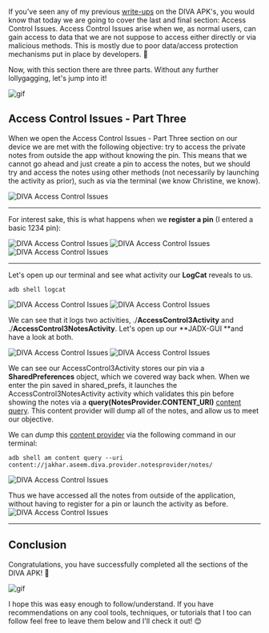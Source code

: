 If you've seen any of my previous [write-ups](https://github.com/christinec-dev/DIVA_APK_Writeups) on the DIVA APK's, you would know that today we are going to cover the last and final section: Access Control Issues. Access Control Issues arise when we, as normal users, can gain access to data that we are not suppose to access either directly or via malicious methods. This is mostly due to poor data/access protection mechanisms put in place by developers. 🤠

Now, with this section there are three parts. Without any further lollygagging, let's jump into it!

![gif](https://media.giphy.com/media/GOQCP2d9LQYBfhO5p8/giphy.gif)

## Access Control Issues - Part Three
When we open the Access Control Issues - Part Three section on our device we are met with the following objective: try to access the private notes from outside the app without knowing the pin. This means that we cannot go ahead and just create a pin to access the notes, but we should try and access the notes using other methods (not necessarily by launching the activity as prior), such as via the terminal (we know Christine, we know). 

![DIVA Access Control Issues](https://dev-to-uploads.s3.amazonaws.com/uploads/articles/h4x84rghwdszfql52a1v.png)
 
---

For interest sake, this is what happens when we **register a pin** (I entered a basic 1234 pin):

![DIVA Access Control Issues](https://dev-to-uploads.s3.amazonaws.com/uploads/articles/d9miq4xbwl7wnrz1e1ct.png)
![DIVA Access Control Issues](https://dev-to-uploads.s3.amazonaws.com/uploads/articles/jzut2prpsqw91igxzbox.png)
![DIVA Access Control Issues](https://dev-to-uploads.s3.amazonaws.com/uploads/articles/qkqs2ufoumfy8xrda3pa.png)
   

---

Let's open up our terminal and see what activity our **LogCat** reveals to us. 

```
adb shell logcat
```
![DIVA Access Control Issues](https://dev-to-uploads.s3.amazonaws.com/uploads/articles/r9tjjowlgp5mnj8q0dim.png)
![DIVA Access Control Issues](https://dev-to-uploads.s3.amazonaws.com/uploads/articles/mqgek9punbyzbb79q7xb.png)

We can see that it logs two activities, ./**AccessControl3Activity** and ./**AccessControl3NotesActivity**. Let's open up our **JADX-GUI **and have a look at both.

![DIVA Access Control Issues](https://dev-to-uploads.s3.amazonaws.com/uploads/articles/8g6ooe8zyo5djp3kiswu.png)
![DIVA Access Control Issues](https://dev-to-uploads.s3.amazonaws.com/uploads/articles/5ih3e7zt506i1edy7idj.png)

We can see our AccessControl3Activity stores our pin via a **SharedPreferences** object, which we covered way back when. When we enter the pin saved in shared_prefs, it launches the AccessControl3NotesActivity activity which validates this pin before showing the notes via a **query(NotesProvider.CONTENT_URI)** [content query](https://developer.android.com/guide/topics/providers/content-provider-basics). This content provider will dump all of the notes, and allow us to meet our objective.

We can _dump_ this [content provider](https://stackoverflow.com/questions/27988069/query-android-content-provider-from-command-line-adb-shell) via the following command in our terminal:
```
adb shell am content query --uri content://jakhar.aseem.diva.provider.notesprovider/notes/
```
![DIVA Access Control Issues](https://dev-to-uploads.s3.amazonaws.com/uploads/articles/aqg90dcn1sdol3acpu1d.png)
 
Thus we have accessed all the notes from outside of the application, without having to register for a pin or launch the activity as before.
![DIVA Access Control Issues](https://dev-to-uploads.s3.amazonaws.com/uploads/articles/l48uv1csj7a1jdr4mu7u.png)
 
---

## Conclusion
Congratulations, you have successfully completed all the sections of the DIVA APK! 🥳

![gif](https://media.giphy.com/media/vvz5AVSb96m0FY9XFb/giphy.gif)

I hope this was easy enough to follow/understand. If you have recommendations on any cool tools, techniques, or tutorials that I too can follow feel free to leave them below and I'll check it out! 😊


 
 

 


